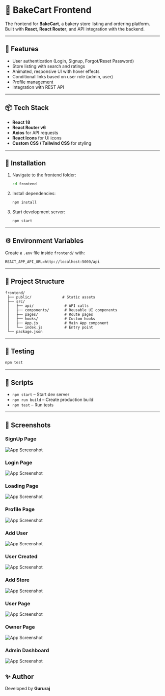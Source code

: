 

# 🍞 BakeCart Frontend

The frontend for **BakeCart**, a bakery store listing and ordering platform.  
Built with **React**, **React Router**, and API integration with the backend.

---

## 🚀 Features
- User authentication (Login, Signup, Forgot/Reset Password)
- Store listing with search and ratings
- Animated, responsive UI with hover effects
- Conditional links based on user role (admin, user)
- Profile management
- Integration with REST API

---

## 📦 Tech Stack
- **React 18**
- **React Router v6**
- **Axios** for API requests
- **React Icons** for UI icons
- **Custom CSS / Tailwind CSS** for styling

---

## 🔧 Installation

1. Navigate to the frontend folder:
   ```bash
   cd frontend


2. Install dependencies:

   ```bash
   npm install
   ```

3. Start development server:

   ```bash
   npm start
   ```

---

## ⚙️ Environment Variables

Create a `.env` file inside `frontend/` with:

```env
REACT_APP_API_URL=http://localhost:5000/api
```

---

## 📂 Project Structure

```
frontend/
 ├── public/              # Static assets
 ├── src/
 │   ├── api/              # API calls
 │   ├── components/       # Reusable UI components
 │   ├── pages/            # Route pages
 │   ├── hooks/            # Custom hooks
 │   ├── App.js            # Main App component
 │   └── index.js          # Entry point
 └── package.json
```

---

## 🧪 Testing

```bash
npm test
```

---

## 📜 Scripts

* `npm start` – Start dev server
* `npm run build` – Create production build
* `npm test` – Run tests

---

## 📸 Screenshots

### SignUp Page

![App Screenshot](Screenshots/photo_6122692055198188391_y.jpg)



### Login Page

![App Screenshot](Screenshots/photo_6122692055198188392_y.jpg)



### Loading Page

![App Screenshot](Screenshots/photo_6122692055198188393_y.jpg)



### Profile Page

![App Screenshot](Screenshots/photo_6122692055198188394_y.jpg)



### Add User

![App Screenshot](Screenshots/photo_6122692055198188395_y.jpg)



### User Created

![App Screenshot](Screenshots/photo_6122692055198188396_y.jpg)



### Add Store

![App Screenshot](Screenshots/photo_6122692055198188397_y.jpg)



### User Page

![App Screenshot](Screenshots/photo_6122692055198188398_y.jpg)



### Owner Page

![App Screenshot](Screenshots/photo_6122692055198188399_y.jpg)



### Admin Dashboard

![App Screenshot](Screenshots/photo_6122692055198188400_y.jpg)





## ✨ Author

Developed by **Gururaj**




